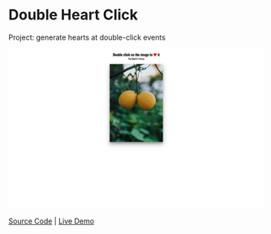 # Double Heart Click

Project: generate hearts at double-click events

![cover](cover.png)

[Source Code](./README.md) | [Live Demo](https://josephgattuso.github.io/js-projects/double-heart-click/index)
